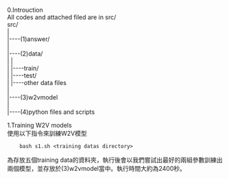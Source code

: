 0.Introuction  
All codes and attached filed are in src/  
src/  
 |  
 |----(1)answer/  
 |  
 |----(2)data/  
 |        |  
 |        |----train/  
 |		  |----test/  
 |		  |----other data files  
 |  
 |----(3)w2vmodel  
 |  
 |----(4)python files and scripts  
  
  
  
1.Training W2V models  
使用以下指令來訓練W2V模型  

		bash s1.sh <training datas directory>

<training datas directory>為存放五個training data的資料夾，執行後會以我們嘗試出最好的兩組參數訓練出兩個模型，並存放於(3)w2vmodel當中。執行時間大約為2400秒。   
 



